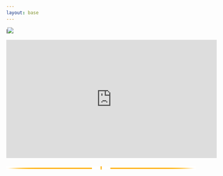```yaml
---
layout: base
---
```

l<img id="sublinhado" src="{{site.url}}/assets/imgs/Sublinhado Destaque.png"><img>

<iframe  width="560" height="315" src="https://www.youtube.com/embed/V6kS3fPytiQ" frameborder="0" allow="accelerometer; autoplay; encrypted-media; gyroscope; picture-in-picture" allowfullscreen></iframe>

<img id="sublinhado" src="/assets/imgs/Sublinhado Destaque.png"><img>